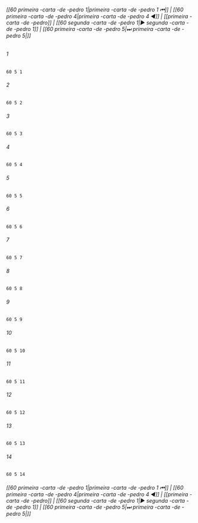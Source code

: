 
###### [[60 primeira -carta -de -pedro 1|primeira -carta -de -pedro 1 ⏮]] | [[60 primeira -carta -de -pedro 4|primeira -carta -de -pedro 4 ◀]] | [[primeira -carta -de -pedro]] | [[60 segunda -carta -de -pedro 1|▶ segunda -carta -de -pedro 1]] | [[60 primeira -carta -de -pedro 5|⏭ primeira -carta -de -pedro 5|]]

###### 1
``` verse
60 5 1 
```
###### 2
``` verse
60 5 2 
```
###### 3
``` verse
60 5 3 
```
###### 4
``` verse
60 5 4 
```
###### 5
``` verse
60 5 5 
```
###### 6
``` verse
60 5 6 
```
###### 7
``` verse
60 5 7 
```
###### 8
``` verse
60 5 8 
```
###### 9
``` verse
60 5 9 
```
###### 10
``` verse
60 5 10 
```
###### 11
``` verse
60 5 11 
```
###### 12
``` verse
60 5 12 
```
###### 13
``` verse
60 5 13 
```
###### 14
``` verse
60 5 14 
```

###### [[60 primeira -carta -de -pedro 1|primeira -carta -de -pedro 1 ⏮]] | [[60 primeira -carta -de -pedro 4|primeira -carta -de -pedro 4 ◀]] | [[primeira -carta -de -pedro]] | [[60 segunda -carta -de -pedro 1|▶ segunda -carta -de -pedro 1]] | [[60 primeira -carta -de -pedro 5|⏭ primeira -carta -de -pedro 5|]]

